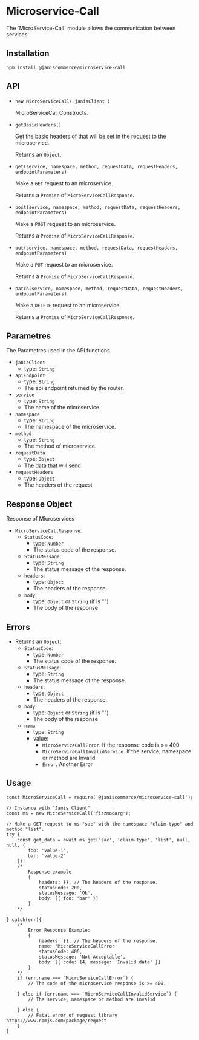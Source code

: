 # Microservice-Call

The ´MicroService-Call´ module allows the communication between services. 

## Installation


    npm install @janiscommerce/microservice-call


## API

* `new MicroServiceCall( janisClient )`

    MicroServiceCall Constructs.

* `getBasicHeaders()`

    Get the basic headers of that will be set in the request to the microservice.

    Returns an `Object`.
    
* `get(service, namespace, method, requestData, requestHeaders, endpointParameters)`

    Make a `GET` request to an microservice. 
    
    Returns a `Promise` of `MicroServiceCallResponse`.

* `post(service, namespace, method, requestData, requestHeaders, endpointParameters)`

    Make a `POST` request to an microservice. 
    
    Returns a `Promise` of `MicroServiceCallResponse`.

* `put(service, namespace, method, requestData, requestHeaders, endpointParameters)`

    Make a `PUT` request to an microservice. 
    
    Returns a `Promise` of `MicroServiceCallResponse`.

* `patch(service, namespace, method, requestData, requestHeaders, endpointParameters)`

    Make a `DELETE` request to an microservice. 
    
    Returns a `Promise` of `MicroServiceCallResponse`.

## Parametres

The Parametres used in the API functions.

* `janisClient`
    * type: `String`
* `apiEndpoint`
    * type: `String`
    * The api endpoint returned by the router.
* `service` 
    * type: `String`
    * The name of the microservice.
* `namespace`
    * type: `String`
    * The namespace of the microservice.
* `method` 
    * type: `String`
    * The method of microservice.
* `requestData`
    * type: `Object`
    * The data that will send
* `requestHeaders`
    * type: `Object`
    * The headers of the request

## Response Object

Response of Microservices

* `MicroServiceCallResponse`:
    * `StatusCode`: 
        * type: `Number`
        * The status code of the response.
    * `StatusMessage`:
        * type: `String`
        * The status message of the response.
    * `headers`:
        * type: `Object`
        * The headers of the response.
    * `body`:
        * type: `Object` or `String` (if is "")
        * The body of the response

## Errors

* Returns an `Object`:
    * `StatusCode`: 
        * type: `Number`
        * The status code of the response.
    * `StatusMessage`:
        * type: `String`
        * The status message of the response.
    * `headers`:
        * type: `Object`
        * The headers of the response.
    * `body`:
        * type: `Object` or `String` (if is "")
        * The body of the response
    * `name`: 
        * type: `String`
        * value: 
            * `MicroServiceCallError`. If the response code is >= 400
            * `MicroServiceCallInvalidService`. If the service, namespace or method are Invalid
            * `Error`. Another Error

## Usage

    const MicroServiceCall = require('@janiscommerce/microservice-call');
    
    // Instance with "Janis Client"
    const ms = new MicroServiceCall('fizzmodarg');

    // Make a GET request to ms "sac" with the namespace "claim-type" and method "list".
    try {
        const get_data = await ms.get('sac', 'claim-type', 'list', null, null, {
            foo: 'value-1',
            bar: 'value-2'
        });
        /*
            Response example
            {
                headers: {}, // The headers of the response.
                statusCode: 200,
                statusMessage: 'Ok',
                body: [{ foo: 'bar' }]
            }
        */

    } catch(err){
        /*
            Error Response Example:
            {
                headers: {}, // The headers of the response.
                name: 'MicroServiceCallError'
                statusCode: 406,
                statusMessage: 'Not Acceptable',
                body: [{ code: 14, message: 'Invalid data' }]
            }
        */
        if (err.name === `MicroServiceCallError`) {
            // The code of the microservice response is >= 400.

        } else if (err.name === `MicroServiceCallInvalidService`) {
            // The service, namespace or method are invalid 

        } else {
            // Fatal error of request library https://www.npmjs.com/package/request
        }
    }
